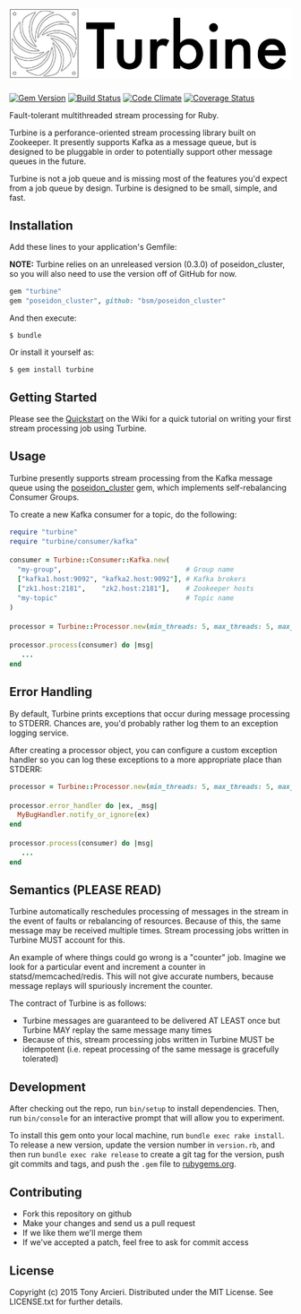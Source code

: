 ![Turbine](https://raw.githubusercontent.com/tarcieri/turbine/master/turbine.png)
=======
[![Gem Version](https://badge.fury.io/rb/turbine.svg)](http://rubygems.org/gems/turbine)
[![Build Status](https://travis-ci.org/tarcieri/turbine.svg)](https://travis-ci.org/tarcieri/turbine)
[![Code Climate](https://codeclimate.com/github/tarcieri/turbine/badges/gpa.svg)](https://codeclimate.com/github/tarcieri/turbine)
[![Coverage Status](https://coveralls.io/repos/tarcieri/turbine/badge.svg)](https://coveralls.io/r/tarcieri/turbine)

Fault-tolerant multithreaded stream processing for Ruby.

Turbine is a perforance-oriented stream processing library built on Zookeeper.
It presently supports Kafka as a message queue, but is designed to be pluggable
in order to potentially support other message queues in the future.

Turbine is not a job queue and is missing most of the features you'd expect
from a job queue by design. Turbine is designed to be small, simple, and fast.

## Installation

Add these lines to your application's Gemfile:

**NOTE:** Turbine relies on an unreleased version (0.3.0) of poseidon_cluster,
so you will also need to use the version off of GitHub for now.

```ruby
gem "turbine"
gem "poseidon_cluster", github: "bsm/poseidon_cluster"
```

And then execute:

    $ bundle

Or install it yourself as:

    $ gem install turbine

## Getting Started

Please see the [Quickstart](https://github.com/tarcieri/turbine/wiki/Quickstart)
on the Wiki for a quick tutorial on writing your first stream processing job
using Turbine.

## Usage

Turbine presently supports stream processing from the Kafka message queue
using the [poseidon_cluster](https://github.com/bsm/poseidon_cluster) gem,
which implements self-rebalancing Consumer Groups.

To create a new Kafka consumer for a topic, do the following:

```ruby
require "turbine"
require "turbine/consumer/kafka"

consumer = Turbine::Consumer::Kafka.new(
  "my-group",                               # Group name
  ["kafka1.host:9092", "kafka2.host:9092"], # Kafka brokers
  ["zk1.host:2181",    "zk2.host:2181"],    # Zookeeper hosts
  "my-topic"                                # Topic name
)

processor = Turbine::Processor.new(min_threads: 5, max_threads: 5, max_queue: 1000)

processor.process(consumer) do |msg|
   ...
end
```

## Error Handling

By default, Turbine prints exceptions that occur during message processing to STDERR.
Chances are, you'd probably rather log them to an exception logging service.

After creating a processor object, you can configure a custom exception handler so
you can log these exceptions to a more appropriate place than STDERR:

```ruby
processor = Turbine::Processor.new(min_threads: 5, max_threads: 5, max_queue: 1000)

processor.error_handler do |ex, _msg|
  MyBugHandler.notify_or_ignore(ex)
end

processor.process(consumer) do |msg|
   ...
end
```

## Semantics (PLEASE READ)

Turbine automatically reschedules processing of messages in the stream in the event of faults or rebalancing of resources. Because of this, the same message may be received multiple times. Stream processing jobs written in Turbine MUST account for this.

An example of where things could go wrong is a "counter" job. Imagine we look for a particular event and increment a counter in statsd/memcached/redis. This will not give accurate numbers, because message replays will spuriously increment the counter.

The contract of Turbine is as follows:

* Turbine messages are guaranteed to be delivered AT LEAST once but Turbine MAY replay the same message many times
* Because of this, stream processing jobs written in Turbine MUST be idempotent (i.e. repeat processing of the same message is gracefully tolerated)

## Development

After checking out the repo, run `bin/setup` to install dependencies. Then, run `bin/console` for an interactive prompt that will allow you to experiment.

To install this gem onto your local machine, run `bundle exec rake install`. To release a new version, update the version number in `version.rb`, and then run `bundle exec rake release` to create a git tag for the version, push git commits and tags, and push the `.gem` file to [rubygems.org](https://rubygems.org).

## Contributing

* Fork this repository on github
* Make your changes and send us a pull request
* If we like them we'll merge them
* If we've accepted a patch, feel free to ask for commit access

## License

Copyright (c) 2015 Tony Arcieri. Distributed under the MIT License. See
LICENSE.txt for further details.
